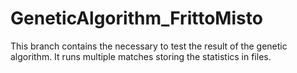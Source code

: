 # GeneticAlgorithm_FrittoMisto

This branch contains the necessary to test the result of the genetic algorithm. It runs multiple matches storing the statistics in files.
